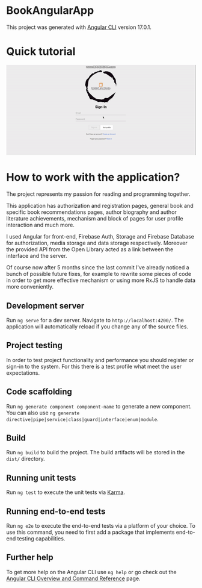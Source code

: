 # BookAngularApp

This project was generated with [Angular CLI](https://github.com/angular/angular-cli) version 17.0.1.

# Quick tutorial

![Quick tutorial](https://github.com/ShadowDrake21/book-angular-app/raw/main/src/assets/readme-gif.gif)

# How to work with the application?

The project represents my passion for reading and programming together.

This application has authorization and registration pages, general book and specific book recommendations pages, author biography and author literature achievements, mechanism and block of pages for user profile interaction and much more.

I used Angular for front-end, Firebase Auth, Storage and Firebase Database for authorization, media storage and data storage respectively. Moreover the provided API from the Open Library acted as a link between the interface and the server.

Of course now after 5 months since the last commit I've already noticed a bunch of possible future fixes, for example to rewrite some pieces of code in order to get more effective mechanism or using more RxJS to handle data more conveniently.

## Development server

Run `ng serve` for a dev server. Navigate to `http://localhost:4200/`. The application will automatically reload if you change any of the source files.

## Project testing

In order to test project functionality and performance you should register or sign-in to the system. For this there is a test profile what meet the user expectations.

## Code scaffolding

Run `ng generate component component-name` to generate a new component. You can also use `ng generate directive|pipe|service|class|guard|interface|enum|module`.

## Build

Run `ng build` to build the project. The build artifacts will be stored in the `dist/` directory.

## Running unit tests

Run `ng test` to execute the unit tests via [Karma](https://karma-runner.github.io).

## Running end-to-end tests

Run `ng e2e` to execute the end-to-end tests via a platform of your choice. To use this command, you need to first add a package that implements end-to-end testing capabilities.

## Further help

To get more help on the Angular CLI use `ng help` or go check out the [Angular CLI Overview and Command Reference](https://angular.io/cli) page.
